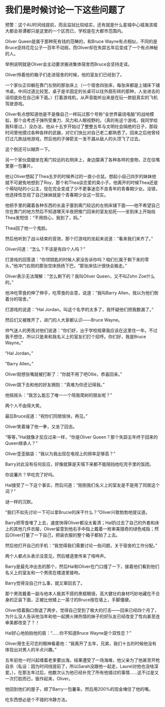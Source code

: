 # 我们是时候讨论一下这些问题了



预警：这个AU时间线提前，而且监狱比较结实，还有就是什么星城中心城海滨城大都会哥谭都只是这里的一个区而已，学校是在大都市范围内。









Oliver Queen是属于那种死有钱的范畴的，和Bruce Wayne有点相似，不同的是Bruce坚持花花公子一百年不动摇，而Oliver却在失踪五年后变成了一个有点神秘的人。



举例说明就是Oliver会主动要求搬进集体宿舍而Bruce会坚持走读。



Oliver拎着他的箱子们走进宿舍的时候，他的室友们已经到了。



一个家伙正仰躺在靠门左侧的那张床上（一个宿舍四张床，每张床都是上铺床下铺书桌。中间过道比较宽，桌子是半固定的长桌可以往外扇形转的那种，人坐进去的话彻底处在自己床下面。）打着游戏机，从声音能听出来是在玩一款挺真实的飞机驾驶游戏。



Oliver有点想知道他是不是像自己一样玩过那个号称“全世界最烧电脑”的战地模拟，那个会考虑子弹所受重力、风力和人眼视野的。（真的有这个游戏，我同学给我科普过。）没办法，他从十五岁开始过了整整五年与文明社会隔绝的日子，那段时间里他摸过各种各样的武器，对它们快比对自己老二都熟悉了。回来之后他曾经打过几款战地游戏，然后他的子弹箭支一发不漏从敌人的头顶飞了过去。



这个倒还可以糊弄一下。



另一个家伙盘腿坐在离门较远的右侧床上，身边摆满了各种各样的食物，正在往嘴里塞一包薯片。



他让Oliver想起了Thea五岁的时候养过的一直小仓鼠。想起小自己四岁的妹妹他就不可避免地想到了Roy，那个和Thea谈恋爱的臭小子。他离开的时候Thea还是个萌哒哒的小公主，现在完全变成了少不更事迷恋不良青年的青春期少女。没错，他选择性忽视了自己妹妹就是个青春期少女这一现实。



他把手里的藏着各种东西的长盒子塞到离门较远的左侧床铺下面——他不希望自己住在靠门的地方然后不知道哪天半夜把推门回来的室友掐死——坐到床上开始给Thea发短信：“不用担心，我到了，妈。”



Thea回了他一个鬼脸。



然后他听到了战斗结束的音效，那个打游戏的坐起来说道：“看来我们来齐了。”



Oliver问道：“怎么？不该是有四个人吗？”



打游戏的回答道：“你领钥匙的时候人家没告诉你吗？咱们仨属于剩下来的零头，”他冲门右侧的那张空床扬扬下巴，“那张床估计很快会搬走。”



Oliver表示无法理解：“怎么剩下的？我叫Oliver Queen，又不叫Zohn Zoe什么的。”



他冲吃零食的伸了伸手，吃零食的会意，说道：“我叫Barry Allen，我以为他们倒着分的宿舍。”



打游戏的说道：“Hal Jordan。叫这个名字的太多了，我怀疑他们把我数漏了。”



然后们又被推开了，进门的人大家都认识——Bruce Wayne。



帅气迷人的男孩对他们说道：“你们好，出于学校规章我应该在这里住一年。不过我不想住，所以只是来和我名义上的室友们打个招呼。你们好，我是Bruce Wayne。”



“Hal Jordan。”



“Barry Allen。”



Oliver刚想张嘴就被打断了：“你就不用了吧Ollie，恭喜回来。”



Oliver跳下去和他的好友拥抱：“真难为你还记得我。”



他摇摇头：“我怎么能忘了唯一一个陪我爬树的朋友呢？”



两个人不由得大笑。



最后Bruce说道：“祝你们同居愉快，再见。”



Oliver笑着锤了他一拳，又坐了回去。



“等等，”Hal就像才反应过来一样，“你是Oliver Queen？那个失踪五年终于回来的Queen继承人？”



Oliver歪歪脑袋：“我以为我出现在电视上的频率足够高？”



Barry对此没有任何反应，好像就算是天塌下来都不能阻挡他吃完手里的饭团。



你说薯片？早吃完了好吗。



Hal接受了一下这个事实，然后问道：“刚刚我们名义上的室友是不是用了同居这个词？”



谜一样的沉默。



“我们不如先讨论一下可以拿Brucie的床干什么？”Oliver兴致勃勃地提议道。



Barry把零食堆了上去，速度快得Oliver都没太看清；Hal扔过去了自己的外套和床上的其他几件衣服，Oliver留意到他右手中指上戴着一枚审美猎奇的绿色戒指；然后Oliver打量了一下自己，把装衣服的整个箱子都拍了上去。



然后他打开自己的手机：“我觉得我们需要讨论一些问题，关于宿舍的工作分配。”



两个人都点头表示没意见，然后楼道里传来了喧哗声。



Barry是最先冲出去的那个，然后Hal和Oliver在门口撞了一下，接着他们看到他们名义上的室友和一个男孩在楼道里接吻。



Barry觉得没自己什么事，就又窜回去了。



那个男孩戴着一副与他本人极其不搭的黑框眼镜，高大健壮的身材巧妙地藏在不合身的正装下面，正被比他矮上一英寸的Bruce按在墙上，手脚僵硬。



Oliver捂着胸口倒退了两步，觉得自己受到了极大的打击——回来已经四个月了，为什么没人告诉他当年和他一起撩火辣热情的妹子的好队友已经改变了性向甚至连审美都改变了？！



Hal好心地拍拍他的肩：“……你不知道Bruce Wayne是个双性恋？”



Oliver用生无可恋的眼神看着他：“我离开了五年，兄弟，我们十五的时候他没有体现出对男人的半点兴趣。”



五年前他一时兴起缠着老爹要出海，结果遭受了一场海难，他父亲为了他甚至开枪自杀（私设：因为时间线提前了，所以Sarah没跟他一起走，Laurel对他也没啥深爱。），在那五年过后，他数次认为他已经补完了所有他错过的事情……这不过是又一次打脸而已，振作起来，Oliver。



他回到他们的屋子，顺了Barry一包薯条，然后用200%的现金堵住了他的嘴。



吃东西想必是个不错的冷静方法。


